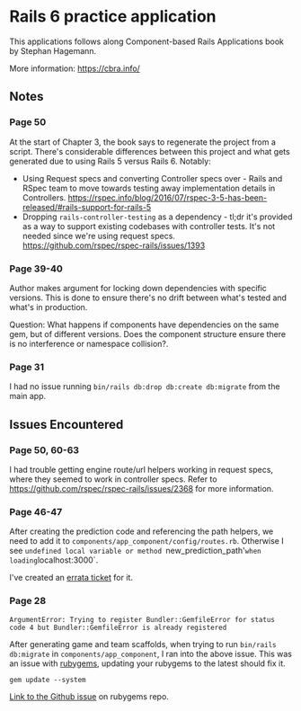 # Rails 6 practice application

This applications follows along Component-based Rails Applications book by Stephan Hagemann.

More information: https://cbra.info/

## Notes
### Page 50
At the start of Chapter 3, the book says to regenerate the project from a script. There's considerable differences between this project and what gets generated due to using Rails 5 versus Rails 6. Notably:
- Using Request specs and converting Controller specs over - Rails and RSpec team to move towards testing away implementation details in Controllers. https://rspec.info/blog/2016/07/rspec-3-5-has-been-released/#rails-support-for-rails-5
- Dropping `rails-controller-testing` as a dependency - tl;dr it's provided as a way to support existing codebases with controller tests. It's not needed since we're using request specs. https://github.com/rspec/rspec-rails/issues/1393

### Page 39-40
Author makes argument for locking down dependencies with specific versions. This is done to ensure there's no drift between what's tested and what's in production.

Question: What happens if components have dependencies on the same gem, but of different versions. Does the component structure ensure there is no interference or namespace collision?.

### Page 31
I had no issue running `bin/rails db:drop db:create db:migrate` from the main app.

## Issues Encountered
### Page 50, 60-63
I had trouble getting engine route/url helpers working in request specs, where they seemed to work in controller specs. Refer to https://github.com/rspec/rspec-rails/issues/2368 for more information.

### Page 46-47
After creating the prediction code and referencing the path helpers, we need to add it to `components/app_component/config/routes.rb`. Otherwise I see `undefined local variable or method `new_prediction_path'` when loading `localhost:3000`.

I've created an [errata ticket](https://github.com/shageman/component-based-rails-applications-book/issues/10) for it.

### Page 28
`ArgumentError: Trying to register Bundler::GemfileError for status code 4 but Bundler::GemfileError is already registered`

After generating game and team scaffolds, when trying to run `bin/rails db:migrate` in `components/app_component`, I ran into the above issue. This was an issue with [rubygems](https://github.com/rubygems/rubygems), updating your rubygems to the latest should fix it.

`gem update --system`

[Link to the Github issue](https://github.com/rubygems/rubygems/issues/3284) on rubygems repo.